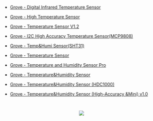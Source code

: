 


- [Grove - Digital Infrared Temperature Sensor ](https://wiki.seeedstudio.com/Grove-Digital_Infrared_Temperature_Sensor/)

- [Grove - High Temperature Sensor](https://wiki.seeedstudio.com/Grove-High_Temperature_Sensor/)

- [Grove - Temperature Sensor V1.2](https://wiki.seeedstudio.com/Grove-Temperature_Sensor_V1.2/)

- [Grove - I2C High Accuracy Temperature Sensor(MCP9808)](https://www.seeedstudio.com/Grove-I2C-High-Accuracy-Temperature-Sensor(MCP9808)-p-3108.html)

- [Grove - Temp&Humi Sensor(SHT31)](https://wiki.seeedstudio.com/Grove-TempAndHumi_Sensor-SHT31/)

- [Grove - Temperature Sensor](https://wiki.seeedstudio.com/Grove-Temperature_Sensor/)

- [Grove - Temperature and Humidity Sensor Pro](https://wiki.seeedstudio.com/Grove-Temperature_and_Humidity_Sensor_Pro/)

- [Grove - Temperature&Humidity Sensor](https://wiki.seeedstudio.com/Grove-TemperatureAndHumidity_Sensor/)

- [Grove - Temperature&Humidity Sensor (HDC1000)](https://wiki.seeedstudio.com/Grove-TemperatureAndHumidity_Sensor-HDC1000/)

- [Grove - Temperature&Humidity Sensor (High-Accuracy &Mini) v1.0](https://wiki.seeedstudio.com/Grove-TemptureAndHumidity_Sensor-High-Accuracy_AndMini-v1.0/)

<br /><p style="text-align:center"><a href="https://www.seeedstudio.com/act-4.html?utm_source=wiki&utm_medium=wikibanner&utm_campaign=newproducts" target="_blank"><img src="https://files.seeedstudio.com/wiki/Wiki_Banner/new_product.jpg" /></a></p>